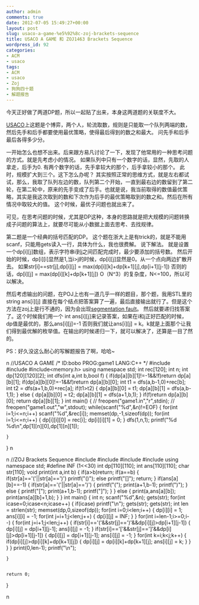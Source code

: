 ```yaml
---
author: admin
comments: true
date: 2012-07-05 15:49:27+00:00
layout: post
slug: usaco-a-game-%e5%92%8c-zoj-brackets-sequence
title: USACO A GAME 和 ZOJ1463 Brackets Sequence
wordpress_id: 92
categories:
- ACM
- usaco
tags:
- ACM
- usaco
- Zoj
- 狗狗四十题
- 解题报告
---
```


今天正好做了两道DP题，所以一起贴了出来，本身这两道题的关联度不大。

[USACO](http://ace.delos.com/usacogate)上这题是个博弈，两个人，轮流取数，规则是只能取一个队列两端的数，然后先手和后手都要使用最优策略，使得最后得到的数之和最大。
问先手和后手最后各得多少分。

一开始怎么也想不出来。后来跟方易凡讨论了一下，发现了他常用的一种思考问题的方式。就是先考虑小的情况。
如果队列中只有一个数字的话，显然，先取的人拿走，后手为0.
有两个数字的话，先手拿较大的那个，后手拿较小的那个。
此时，规模扩大到三个。这下怎么办呢？
其实按照正常的思维方式，就是左右都试试，那么，我取了队列左边的数，队列第二个开始，一直到最右边的数留到了第二轮，在第二轮中，原来的先手变成了后手。也就是说，我当前取得的数值最优策略，其实是我这次取到的数和下次作为后手的最优策略取到的数之和。然后在所有情况中取较大的值。
这个时候，最优子问题也就出来了。

可见，在思考问题的时候，尤其是DP这种，本身的思路就是把大规模的问题转换成子问题的算法上，就要尽可能从小数据上面去思考、去找规律。

第二题是一个经典的括号匹配的DP。
这个题在浙大上是有trick的，就是不能用scanf，只能用gets读入一行，具体为什么，我也很费解。
说下解法。
就是设置一个dp[i][j]数组，表示字符串i到j之间匹配完成时，最少要添加的括号数。
然后开始的时候，dp[i][i]显然是1,当i>j的时候，dp[i][j]显然是0。从一个点向两边扩散开去。
如果str[i]==str[j],dp[i][j] = max(dp[i][k]+dp[k+1][j],dp[i+1][j-1]) 
否则的话，dp[i][j] = max(dp[i][k]+dp[k+1][j])
O（N^3）的复杂度，N<=100，所以可以解决。

然后考虑输出的问题，在POJ上也有一道几乎一样的题目，那个题，我用STL里的string ans[i][j] 直接在每个结点把答案算了一遍，最后直接输出就行了。但是这个方法在zoj上是行不通的，因为会出现[segmentation fault](http://acm.zju.edu.cn/onlinejudge/faq.do)。
然后就要递归找答案了。这个时候我们用一个 int ans[i][j]来记录答案，如果在i和j正好匹配的时候，dp值是最优的，那么ans[i][j]=-1 
否则我们就让ans[i][j] = k。k就是上面那个让我们得到最优解的枚举值。在输出的时候递归一下，就可以解决了，还算是一目了然的。

PS：好久没这么耐心的写解题报告了啊，哈哈~

n
//USACO A GAME
/*
ID:bobo
PROG:game1
LANG:C++
*/
#include<iostream>
#include<cstdio>
#include<memory.h>
using namespace std;
int rec[120];
int n;
int dp[120][120][2];
int dfs(int a,int b,bool f)
{
	if(dp[a][b][1]!=-1&&!f)return dp[a][b][1];
	if(dp[a][b][0]!=-1&&f)return dp[a][b][0];
	int t1 = dfs(a,b-1,0)+rec[b];
	int t2 = dfs(a+1,b,0)+rec[a];
	if(t1>t2)
	{
		dp[a][b][0] = t1;
		dp[a][b][1] = dfs(a,b-1,1);
	}
	else
	{
		dp[a][b][0] = t2;
		dp[a][b][1] = dfs(a+1,b,1);
	}
	if(f)return dp[a][b][0];
	return dp[a][b][1];
}
int main()
{
//	freopen("game1.in","r",stdin);
//	freopen("game1.out","w",stdout);
	while(scanf("%d",&n)!=EOF)
	{
		for(int i=1;i<=n;i++)
			scanf("%d",&rec[i]);
		memset(dp,-1,sizeof(dp));
		for(int i=1;i<=n;i++)
		{
			dp[i][i][0] = rec[i];
			dp[i][i][1] = 0;
		}
		dfs(1,n,1);
		printf("%d %d\n",dp[1][n][0],dp[1][n][1]);

	}

}
n

n
//ZOJ Brackets Sequence
#include<iostream>
#include<cstring>
#include<string>
#include<cstdio>
using namespace std;
#define INF (1<<30)
int dp[110][110];
int ans[110][110];
char str[110];
void print(int a,int b)
{
	if(a>b)return;
	if(a==b)
	{
		if(str[a]=='('||str[a]==')')
			printf("()");
		else printf("[]");
		return;
	}
	if(ans[a][b]==-1)
	{
		if(str[a]=='('||str[a]==')')
		{
			printf("(");
			print(a+1,b-1);
			printf(")");
		}
		else
		{
			printf("[");
			print(a+1,b-1);
			printf("]");
		}
	}
	else
	{
		print(a,ans[a][b]);
		print(ans[a][b]+1,b);
	}
}
int main()
{
	int n;
	scanf("%d",&n);
	gets(str);
	for(int icase=0;icase<n;icase++)
	{
		if(icase)
			printf("\n");
		gets(str);
		gets(str);
		int len = strlen(str);
		memset(dp,0,sizeof(dp));
		for(int i=0;i<len;i++)
		{
			dp[i][i] = 1;
			ans[i][i] = -1;
			for(int j=i+1;j<len;j++)
			{
				dp[i][j] = INF;
			}
		}
		for(int i=len-1;i>=0;i--)
		{
			for(int j=i+1;j<len;j++)
			{
				if(str[i]=='('&&str[j]==')'&&dp[i][j]>dp[i+1][j-1])
				{
					dp[i][j] = dp[i+1][j-1];
					ans[i][j] = -1; 
				}
				if(str[i]=='['&&str[j]==']'&&dp[i][j]>dp[i+1][j-1])
				{
					dp[i][j] = dp[i+1][j-1];
					ans[i][j] = -1;
				}
				for(int k=i;k<j;k++)
				{
					if(dp[i][j]>dp[i][k]+dp[k+1][j])
					{
						dp[i][j] = dp[i][k]+dp[k+1][j];
						ans[i][j] = k;
					}
				}
			}
		}
		print(0,len-1);
		printf("\n");

	}


	return 0;
}

n

